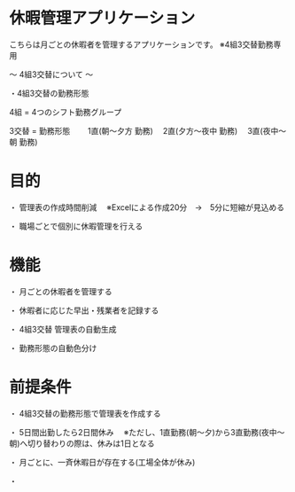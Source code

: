  
# 休暇管理アプリケーション

こちらは月ごとの休暇者を管理するアプリケーションです。
※4組3交替勤務専用

～ 4組3交替について ～

・4組3交替の勤務形態

  4組 = 4つのシフト勤務グループ
  
  3交替 = 勤務形態　
  　1直(朝～夕方 勤務)
  　2直(夕方～夜中 勤務)
  　3直(夜中～朝 勤務)

# 目的

  ・ 管理表の作成時間削減
  　※Excelによる作成20分　→　5分に短縮が見込める

  ・ 職場ごとで個別に休暇管理を行える

# 機能

  ・ 月ごとの休暇者を管理する

  ・ 休暇者に応じた早出・残業者を記録する

  ・ 4組3交替 管理表の自動生成

  ・ 勤務形態の自動色分け



# 前提条件

  ・ 4組3交替の勤務形態で管理表を作成する

  ・ 5日間出勤したら2日間休み
  　※ただし、1直勤務(朝～夕)から3直勤務(夜中～朝)へ切り替わりの際は、休みは1日となる
    
  ・ 月ごとに、一斉休暇日が存在する(工場全体が休み)

  ・ 

